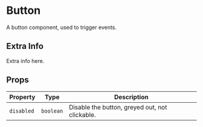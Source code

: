 # Button

A button component, used to trigger events.

## Extra Info

Extra info here.

## Props

| Property   | Type      | Description                                    |
| ---------- | --------- | ---------------------------------------------- |
| `disabled` | `boolean` | Disable the button, greyed out, not clickable. |
